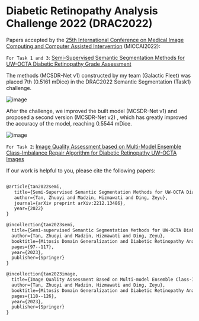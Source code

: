 # Diabetic Retinopathy Analysis Challenge 2022 (DRAC2022)


Papers accepted by the [25th International Conference on Medical Image Computing and Computer Assisted Intervention](https://conferences.miccai.org/2022/en/) (MICCAI2022):

`For Task 1 and 3`: 
[Semi-Supervised Semantic Segmentation Methods for UW-OCTA Diabetic Retinopathy Grade Assessment](https://link.springer.com/chapter/10.1007/978-3-031-33658-4_10)

The methods (MCSDR-Net v1) constructed by my team (Galactic Fleet) was placed 7th (0.5161 mDice) in the DRAC2022 Semantic Segmentation (Task1) challenge.

![image](https://user-images.githubusercontent.com/111235455/222426224-81e1d41b-7aab-48f9-9cac-628bcab4fb9c.png)

After the challenge, we improved the built model  (MCSDR-Net v1)  and proposed a second version  (MCSDR-Net v2) , which has greatly improved the accuracy of the model, reaching 0.5544 mDice.

![image](https://user-images.githubusercontent.com/111235455/222428329-19ad2d5c-c821-496b-8019-237ec3c1ea15.png)


`For Task 2`: [Image Quality Assessment based on Multi-Model Ensemble Class-Imbalance Repair Algorithm for Diabetic Retinopathy UW-OCTA Images](https://link.springer.com/chapter/10.1007/978-3-031-33658-4_11) 

If our work is helpful to you, please cite the following papers:

```latex

@article{tan2022semi,
   title={Semi-Supervised Semantic Segmentation Methods for UW-OCTA Diabetic Retinopathy Grade Assessment},
   author={Tan, Zhuoyi and Madzin, Hizmawati and Ding, Zeyu},
   journal={arXiv preprint arXiv:2212.13486},
   year={2022}
}

@incollection{tan2023semi,
  title={Semi-supervised Semantic Segmentation Methods for UW-OCTA Diabetic Retinopathy Grade Assessment},
  author={Tan, Zhuoyi and Madzin, Hizmawati and Ding, Zeyu},
  booktitle={Mitosis Domain Generalization and Diabetic Retinopathy Analysis: MICCAI Challenges MIDOG 2022 and DRAC 2022, Held in Conjunction with MICCAI 2022, Singapore, September 18--22, 2022, Proceedings},
  pages={97--117},
  year={2023},
  publisher={Springer}
}

@incollection{tan2023image,
  title={Image Quality Assessment Based on Multi-model Ensemble Class-Imbalance Repair Algorithm for Diabetic Retinopathy UW-OCTA Images},
  author={Tan, Zhuoyi and Madzin, Hizmawati and Ding, Zeyu},
  booktitle={Mitosis Domain Generalization and Diabetic Retinopathy Analysis: MICCAI Challenges MIDOG 2022 and DRAC 2022, Held in Conjunction with MICCAI 2022, Singapore, September 18--22, 2022, Proceedings},
  pages={118--126},
  year={2023},
  publisher={Springer}
}

```

